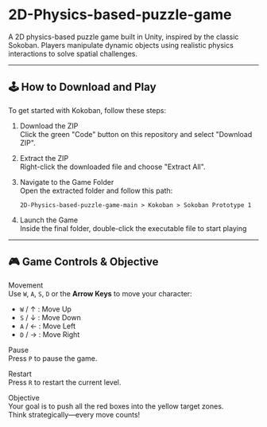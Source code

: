 # 2D-Physics-based-puzzle-game
A 2D physics-based puzzle game built in Unity, inspired by the classic Sokoban. Players manipulate dynamic objects using realistic physics interactions to solve spatial challenges.



---

## 🕹️ How to Download and Play

To get started with Kokoban, follow these steps:

1. Download the ZIP  
   Click the green "Code" button on this repository and select "Download ZIP".

2. Extract the ZIP  
   Right-click the downloaded file and choose "Extract All".

3. Navigate to the Game Folder  
   Open the extracted folder and follow this path:
   ```
   2D-Physics-based-puzzle-game-main > Kokoban > Sokoban Prototype 1
   ```

4. Launch the Game  
   Inside the final folder, double-click the executable file to start playing

---


## 🎮 Game Controls & Objective

Movement  
Use `W`, `A`, `S`, `D` or the **Arrow Keys** to move your character:
- `W` / ↑ : Move Up  
- `S` / ↓ : Move Down  
- `A` / ← : Move Left  
- `D` / → : Move Right

Pause  
Press `P` to pause the game.

Restart  
Press `R` to restart the current level.

Objective  
Your goal is to push all the red boxes into the yellow target zones.  
Think strategically—every move counts!



